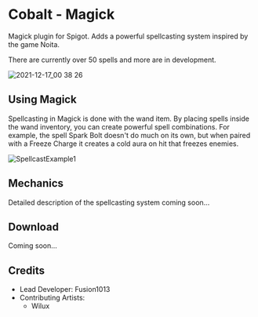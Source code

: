 # Cobalt - Magick

Magick plugin for Spigot. Adds a powerful spellcasting system inspired by the game Noita.

There are currently over 50 spells and more are in development.

![2021-12-17_00 38 26](https://user-images.githubusercontent.com/35802522/146464900-c004f268-6ab9-427f-bda1-d9f65f1da708.png)

## Using Magick

Spellcasting in Magick is done with the wand item. By placing spells inside the wand inventory, you can create powerful spell combinations. For example, the spell Spark Bolt doesn't do much on its own, but when paired with a Freeze Charge it creates a cold aura on hit that freezes enemies.

![SpellcastExample1](https://user-images.githubusercontent.com/35802522/146466563-9c1af587-013a-4620-bd24-5e4c289f2737.gif)

## Mechanics

Detailed description of the spellcasting system coming soon...

## Download

Coming soon...

## Credits
- Lead Developer: Fusion1013
- Contributing Artists:
  - Wilux
